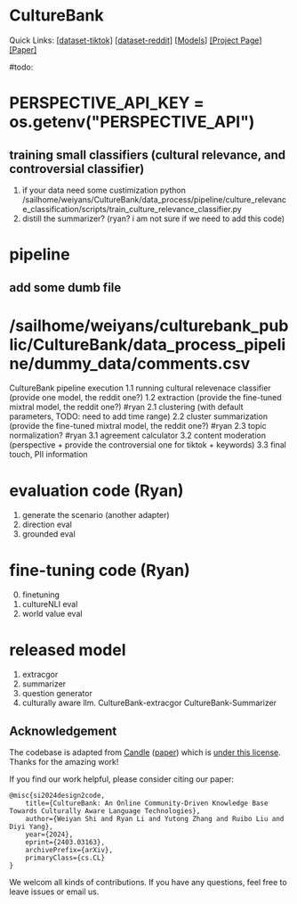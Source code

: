 # CultureBank
Quick Links: [[dataset-tiktok]](https://huggingface.co/datasets/SALT-NLP/CultureBank-TikTok) [[dataset-reddit]](https://huggingface.co/datasets/SALT-NLP/CultureBank-Reddit) [[Models](https://huggingface.co/datasets/SALT-NLP/CultureBank-Reddit)] [[Project Page]](https://salt-nlp.github.io/Design2Code/) [[Paper]](https://salt-nlp.github.io/Design2Code/)

#todo:
# PERSPECTIVE_API_KEY = os.getenv("PERSPECTIVE_API")

## training small classifiers (cultural relevance, and controversial classifier)
1. if your data need some custimization
python /sailhome/weiyans/CultureBank/data_process/pipeline/culture_relevance_classification/scripts/train_culture_relevance_classifier.py
2. distill the summarizer? (ryan? i am not sure if we need to add this code)

# pipeline
## add some dumb file
# /sailhome/weiyans/culturebank_public/CultureBank/data_process_pipeline/dummy_data/comments.csv
CultureBank pipeline execution
1.1 running cultural relevenace classifier (provide one model, the reddit one?)
1.2 extraction (provide the fine-tuned mixtral model, the reddit one?) #ryan
2.1 clustering (with default parameters, TODO: need to add time range)
2.2 cluster summarization (provide the fine-tuned mixtral model, the reddit one?) #ryan
2.3 topic normalization? #ryan
3.1 agreement calculator 
3.2 content moderation (perspective + provide the controversial one for tiktok + keywords)
3.3 final touch, PII information

# evaluation code (Ryan)
1. generate the scenario (another adapter)
2. direction eval
3. grounded eval

# fine-tuning code (Ryan)
0. finetuning
1. cultureNLI eval
2. world value eval

# released model
1. extracgor
2. summarizer
3. question generator
4. culturally aware llm. 
CultureBank-extracgor
CultureBank-Summarizer

## Acknowledgement

The codebase is adapted from [Candle](https://github.com/cultural-csk/candle) ([paper](https://arxiv.org/abs/2210.07763)) which is [under this license](https://github.com/cultural-csk/candle?tab=CC-BY-4.0-1-ov-file). Thanks for the amazing work!

If you find our work helpful, please consider citing our paper:

```
@misc{si2024design2code,
    title={CultureBank: An Online Community-Driven Knowledge Base Towards Culturally Aware Language Technologies},
    author={Weiyan Shi and Ryan Li and Yutong Zhang and Ruibo Liu and Diyi Yang},
    year={2024},
    eprint={2403.03163},
    archivePrefix={arXiv},
    primaryClass={cs.CL}
}
```

We welcom all kinds of contributions. If you have any questions, feel free to leave issues or email us.

